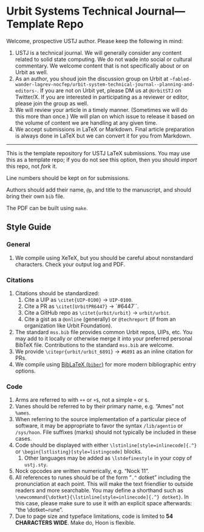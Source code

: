 # Urbit Systems Technical Journal—Template Repo

Welcome, prospective USTJ author.  Please keep the following in mind:

1. USTJ is a technical journal.  We will generally consider any content related to solid state computing.  We do not wade into social or cultural commentary.  We welcome content that is not specifically about or on Urbit as well.
2. As an author, you shoud join the discussion group on Urbit at `~fabled-wander-lagrev-nocfep/urbit-system-technical-journal--planning-and-editors-`.  If you are not on Urbit yet, please DM us at `@UrbitSTJ` on Twitter/X.  If you are interested in participating as a reviewer or editor, please join the group as well.
3. We will review your article in a timely manner.  (Sometimes we will do this more than once.)  We will plan on which issue to release it based on the volume of content we are handling at any given time.
4. We accept submissions in LaTeX or Markdown.  Final article preparation is always done in LaTeX but we can convert it for you from Markdown.

---

This is the template repository for USTJ LaTeX submissions.  You may use this as a template repo; if you do not see this option, then you should *import* this repo, not *fork* it.

Line numbers should be kept on for submissions.

Authors should add their name, `@p`, and title to the manuscript, and should bring their own `bib` file.

The PDF can be built using `make`.

##  Style Guide

### General

1. We compile using XeTeX, but you should be careful about nonstandard characters.  Check your output log and PDF.

### Citations

1. Citations should be standardized:
    1. Cite a UIP as `\citet{UIP-0100}` → `UIP-0100`.
    2. Cite a PR as `\citet[UrbitPR6447}` → `#6447``.
    3. Cite a GitHub repo as `\citet{urbit/urbit}` → `urbit/urbit`.
    4. Cite a gist as a `@online` (generally) or `@techreport` (if from an organization like Urbit Foundation).
2. The standard `mss.bib` file provides common Urbit repos, UIPs, etc.  You may add to it locally or otherwise merge it into your preferred personal BibTeX file.  Contributions to the standard `mss.bib` are welcome.
3. We provide `\citepr{urbit/urbit_6891}` → `#6891` as an inline citation for PRs.
4. We compile using [BibLaTeX (`biber`)](https://mirrors.rit.edu/CTAN/macros/latex/contrib/biblatex/doc/biblatex.pdf) for more modern bibliographic entry options.

### Code

1. Arms are referred to with `++` or `+$`, not a simple `+` or `$`.
2. Vanes should be referred to by their primary name, e.g. “Ames” not `%ames`.
3. When referring to the source implementation of a particular piece of software, it may be appropriate to favor the syntax `/lib/agentio` or `/sys/hoon`.  File suffixes (marks) should not typically be included in these cases.
4. Code should be displayed with either `\lstinline[style=inlinecode]{.^}` or `\begin{lstlisting}[style=listingcode]` blocks.
    1. Other languages may be added as `\lstdefinestyle` in your copy of `ustj.sty`.
5. Nock opcodes are written numerically, e.g. “Nock 11”.
6. All references to runes should be of the form “`.^` dotket” including the pronunciation at each point.  This will make the text friendlier to outside readers and more searchable.  You may define a shorthand such as `\newcommand{\dotket}{\lstinline[style=inlinecode]{.^} dotket}`.  In this case, please make sure to use it with an explicit space afterwards:  “the \dotket~rune”.
7. Due to page size and typeface limitations, code is limited to **54 CHARACTERS WIDE**.  Make do, Hoon is flexible.

